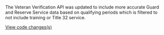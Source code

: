 The Veteran Verification API was updated to include more accurate Guard and Reserve Service data based on qualifying periods which is filtered to not include training or Title 32 service.

[View code changes(s)](https://github.com/department-of-veterans-affairs/vets-api/pull/7685)
